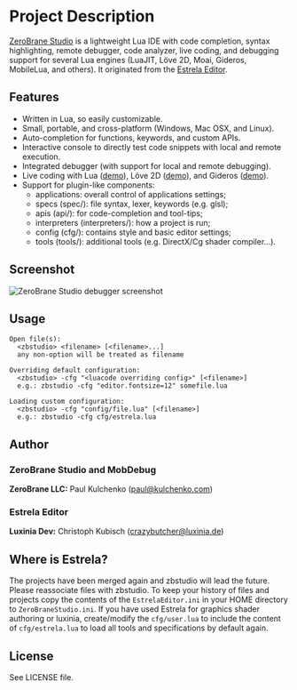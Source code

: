 # Project Description

[ZeroBrane Studio](http://studio.zerobrane.com/) is a lightweight Lua IDE with code completion, syntax
highlighting, remote debugger, code analyzer, live coding, and debugging
support for several Lua engines (LuaJIT, Löve 2D, Moai, Gideros, MobileLua,
and others). It originated from the [Estrela Editor](http://www.luxinia.de/index.php/Estrela/).

## Features

* Written in Lua, so easily customizable.
* Small, portable, and cross-platform (Windows, Mac OSX, and Linux).
* Auto-completion for functions, keywords, and custom APIs.
* Interactive console to directly test code snippets with local and remote execution.
* Integrated debugger (with support for local and remote debugging).
* Live coding with Lua ([demo](http://notebook.kulchenko.com/zerobrane/live-coding-in-lua-bret-victor-style)), Löve 2D ([demo](http://notebook.kulchenko.com/zerobrane/live-coding-with-love)), and Gideros ([demo](http://notebook.kulchenko.com/zerobrane/gideros-live-coding-with-zerobrane-studio-ide)).
* Support for plugin-like components:
  - applications: overall control of applications settings;
  - specs (spec/): file syntax, lexer, keywords (e.g. glsl);
  - apis (api/): for code-completion and tool-tips;
  - interpreters (interpreters/): how a project is run;
  - config (cfg/): contains style and basic editor settings;
  - tools (tools/): additional tools (e.g. DirectX/Cg shader compiler...).

## Screenshot

![ZeroBrane Studio debugger screenshot](http://studio.zerobrane.com/images/debugging.png)

## Usage

```
Open file(s):
  <zbstudio> <filename> [<filename>...]
  any non-option will be treated as filename

Overriding default configuration:
  <zbstudio> -cfg "<luacode overriding config>" [<filename>]
  e.g.: zbstudio -cfg "editor.fontsize=12" somefile.lua

Loading custom configuration:
  <zbstudio> -cfg "config/file.lua" [<filename>]
  e.g.: zbstudio -cfg cfg/estrela.lua
```

## Author

### ZeroBrane Studio and MobDebug

  **ZeroBrane LLC:** Paul Kulchenko (paul@kulchenko.com)

### Estrela Editor

  **Luxinia Dev:** Christoph Kubisch (crazybutcher@luxinia.de)

## Where is Estrela?

The projects have been merged again and zbstudio will lead the future.
Please reassociate files with zbstudio. To keep your history of files and
projects copy the contents of the `EstrelaEditor.ini` in your HOME directory
to `ZeroBraneStudio.ini`. If you have used Estrela for graphics shader
authoring or luxinia, create/modify the `cfg/user.lua` to include the content
of `cfg/estrela.lua` to load all tools and specifications by default again.
  
## License

See LICENSE file.
